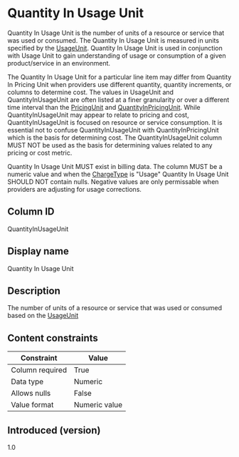 # Quantity In Usage Unit

Quantity In Usage Unit is the number of units of a resource or service that was used or consumed. The Quantity In Usage Unit is measured in units specified by the [UsageUnit](#usageunit). Quantity In Usage Unit is used in conjunction with Usage Unit to gain understanding of usage or consumption of a given product/service in an environment.

The Quantity In Usage Unit for a particular line item may differ from Quantity In Pricing Unit when providers use different quantity, quantity increments, or columns to determine cost. The values in UsageUnit and QuantityInUsageUnit are often listed at a finer granularity or over a different time interval than the [PricingUnit](#pricingunit) and [QuantityInPricingUnit](#quantityinpricingunit). While QuantityInUsageUnit may appear to relate to pricing and cost, QuantityInUsageUnit is focused on resource or service consumption. It is essential not to confuse QuantityInUsageUnit with QuantityInPricingUnit which is the basis for determining cost. The QuantityInUsageUnit column MUST NOT be used as the basis for determining values related to any pricing or cost metric.

Quantity In Usage Unit MUST exist in billing data. The column MUST be a numeric value and when the [ChargeType](#chargetyep) is "Usage" Quantity In Usage Unit SHOULD NOT contain nulls. Negative values are only permissable when providers are adjusting for usage corrections.

## Column ID

QuantityInUsageUnit

## Display name

Quantity In Usage Unit

## Description

The number of units of a resource or service that was used or consumed based on the [UsageUnit](#usageunit)

## Content constraints

| Constraint      | Value        |
|-----------------|--------------|
| Column required | True         |
| Data type       | Numeric      |
| Allows nulls    | False        |
| Value format    | Numeric value |

## Introduced (version)

1.0
